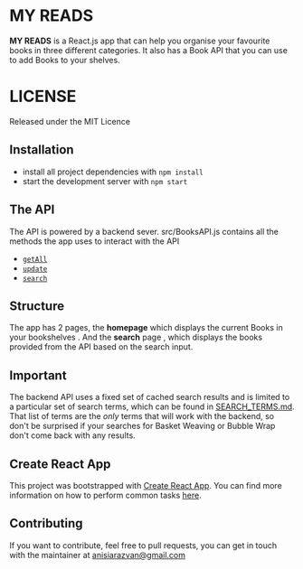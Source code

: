 # MY READS 

**MY READS** is a React.js app that can help you organise your favourite books in three different categories.
It also has a Book API that you can use to add  Books to your shelves.


# LICENSE

Released under the MIT Licence

## Installation

* install all project dependencies with `npm install`
* start the development server with `npm start`


## The API 

The API is powered by a backend sever.
src/BooksAPI.js contains all the methods the app uses to interact with the API

* [`getAll`](#getall)
* [`update`](#update)
* [`search`](#search)

## Structure
The app has 2 pages, the **homepage** which displays the current Books in your bookshelves .
And the **search** page , which displays the books provided from the API based on the search input.

## Important
The backend API uses a fixed set of cached search results and is limited to a particular set of search terms, which can be found in [SEARCH_TERMS.md](SEARCH_TERMS.md). That list of terms are the _only_ terms that will work with the backend, so don't be surprised if your searches for Basket Weaving or Bubble Wrap don't come back with any results.

## Create React App
This project was bootstrapped with [Create React App](https://github.com/facebookincubator/create-react-app). You can find more information on how to perform common tasks [here](https://github.com/facebookincubator/create-react-app/blob/master/packages/react-scripts/template/README.md).

## Contributing
If you want to contribute, feel free to pull requests,
you can get in touch with the maintainer at anisiarazvan@gmail.com
